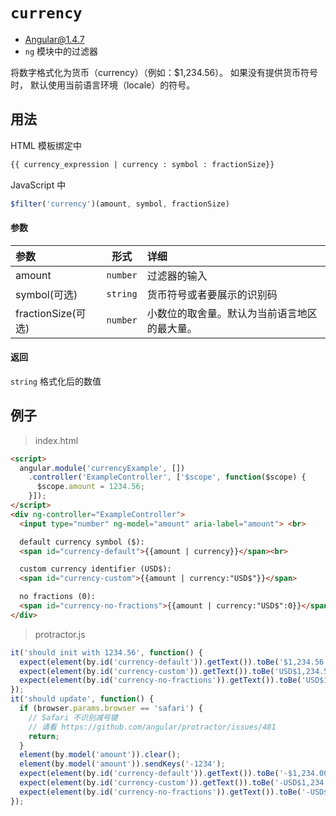 # `currency`
- Angular@1.4.7
- `ng` 模块中的过滤器

将数字格式化为货币（currency）（例如：$1,234.56）。 如果没有提供货币符号时，
默认使用当前语言环境（locale）的符号。

## 用法

HTML 模板绑定中

``` html
{{ currency_expression | currency : symbol : fractionSize}}
```

JavaScript 中

``` javascript
$filter('currency')(amount, symbol, fractionSize)
```


#### 参数

| 参数 | 形式 | 详细 |
|:----|:---:|:----|
|amount|`number`| 过滤器的输入 |
|symbol(可选)|`string`| 货币符号或者要展示的识别码 |
|fractionSize(可选)|`number`| 小数位的取舍量。默认为当前语言地区的最大量。|

#### 返回

`string` 格式化后的数值

## 例子

> index.html

``` html
<script>
  angular.module('currencyExample', [])
    .controller('ExampleController', ['$scope', function($scope) {
      $scope.amount = 1234.56;
    }]);
</script>
<div ng-controller="ExampleController">
  <input type="number" ng-model="amount" aria-label="amount"> <br>

  default currency symbol ($):
  <span id="currency-default">{{amount | currency}}</span><br>

  custom currency identifier (USD$):
  <span id="currency-custom">{{amount | currency:"USD$"}}</span>

  no fractions (0):
  <span id="currency-no-fractions">{{amount | currency:"USD$":0}}</span>
</div>
```

> protractor.js

``` javascript
it('should init with 1234.56', function() {
  expect(element(by.id('currency-default')).getText()).toBe('$1,234.56');
  expect(element(by.id('currency-custom')).getText()).toBe('USD$1,234.56');
  expect(element(by.id('currency-no-fractions')).getText()).toBe('USD$1,235');
});
it('should update', function() {
  if (browser.params.browser == 'safari') {
    // Safari 不识别减号键
    // 请看 https://github.com/angular/protractor/issues/481
    return;
  }
  element(by.model('amount')).clear();
  element(by.model('amount')).sendKeys('-1234');
  expect(element(by.id('currency-default')).getText()).toBe('-$1,234.00');
  expect(element(by.id('currency-custom')).getText()).toBe('-USD$1,234.00');
  expect(element(by.id('currency-no-fractions')).getText()).toBe('-USD$1,234');
});
```
